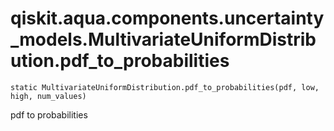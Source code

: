 # qiskit.aqua.components.uncertainty\_models.MultivariateUniformDistribution.pdf\_to\_probabilities

`static MultivariateUniformDistribution.pdf_to_probabilities(pdf, low, high, num_values)`

pdf to probabilities
